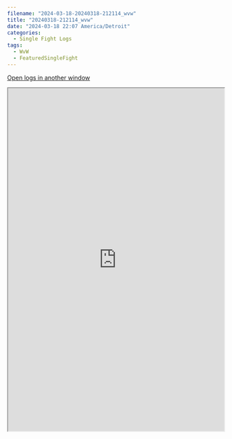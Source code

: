 ```yaml
---
filename: "2024-03-18-20240318-212114_wvw"
title: "20240318-212114_wvw"
date: "2024-03-18 22:07 America/Detroit"
categories:
  - Single Fight Logs
tags:
  - WvW
  - FeaturedSingleFight
---
```

<a href="https://wvw.report/Yi2d-20240318-212114_wvw" target="_blank">Open logs in another window</a>


<iframe src="https://wvw.report/Yi2d-20240318-212114_wvw" width="100%" height="800" style="display:block; margin: 0 auto;"> </iframe>